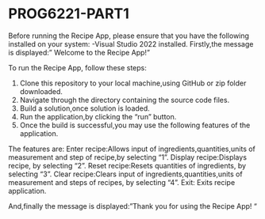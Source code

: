 # PROG6221-PART1

Before running the Recipe App, please ensure that you have the following  installed on your system: 
-Visual Studio 2022 installed. 
Firstly,the message is displayed:” Welcome to the Recipe App!” 

To run the Recipe App, follow these steps: 
1. Clone this repository to your local machine,using GitHub or zip folder downloaded. 
2. Navigate through the directory containing the source code files. 
3. Build a solution,once solution is loaded. 
4. Run the application,by clicking the “run” button. 
5. Once the build is successful,you may use the following features of the application.  

The features are: 
Enter recipe:Allows input of ingredients,quantities,units of measurement and step of recipe,by selecting “1”. 
Display recipe:Displays recipe, by selecting “2”. 
Reset recipe:Resets quantities of ingredients, by selecting “3”. 
Clear recipe:Clears input of ingredients,quantities,units of measurement and steps of recipes, by selecting “4”. 
Exit: Exits recipe application. 

And,finally the message is displayed:”Thank you for using the Recipe App! “ 
